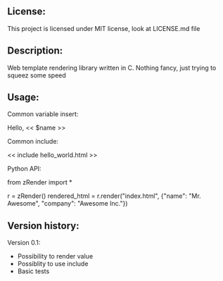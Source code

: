 License:
-------------------------
This project is licensed under MIT license, look at LICENSE.md file


Description:
-------------------------
Web template rendering library written in C. 
Nothing fancy, just trying to squeez some speed

Usage:
-------------------------
Common variable insert:

<html>
 <body>
  Hello, << $name >>
 </body>
</html>

Common include:

<html>
 <body>
  << include hello_world.html >>
 </body>
</html>


Python API:

from zRender import *

r = zRender()
rendered_html = r.render("index.html", {"name": "Mr. Awesome", "company": "Awesome Inc."})

Version history:
-------------------------
Version 0.1:
  * Possibility to render value
  * Possiblity to use include
  * Basic tests
